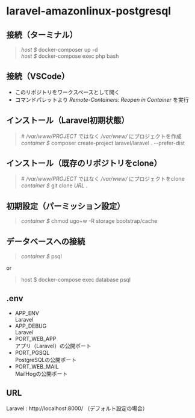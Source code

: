# laravel-amazonlinux-postgresql

## 接続（ターミナル）

> *host $* docker-composer up -d  
> *host $* docker-compose exec php bash  

## 接続（VSCode）

* このリポジトリをワークスペースとして開く
* コマンドパレットより *Remote-Containers: Reopen in Container* を実行

## インストール（Laravel初期状態）

> \# */var/www/PROJECT* ではなく */var/www/* にプロジェクトを作成  
> *container $* composer create-project laravel/laravel . --prefer-dist

## インストール（既存のリポジトリをclone）

> \# */var/www/PROJECT* ではなく */var/www/* にプロジェクトをclone  
> *container $* git clone *URL* .  

## 初期設定（パーミッション設定）

> *container $* chmod ugo+w -R storage bootstrap/cache

## データベースへの接続

> *container $* psql

or

> host $  docker-compose exec database psql

## .env

* APP_ENV  
    Laravel
* APP_DEBUG  
    Laravel
* PORT_WEB_APP  
    アプリ（Laravel）の公開ポート
* PORT_PGSQL  
    PostgreSQLの公開ポート
* PORT_WEB_MAIL  
    MailHogの公開ポート

## URL

 Laravel : http://localhost:8000/ （デフォルト設定の場合）  
